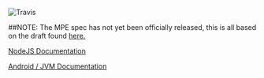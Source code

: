 ![Travis](https://travis-ci.org/dupontgu/mpe-kt.svg?branch=master)

##NOTE: The MPE spec has not yet been officially released, this is all based on the draft found [here.](https://docs.google.com/document/d/1vpjxoPHw82X3xyNvE6_hsDeL86vloNQZC83NHD8edow/edit#)

[NodeJS Documentation](mpe-js/README.md)

[Android / JVM Documentation](mpe-jvm/README.md)
